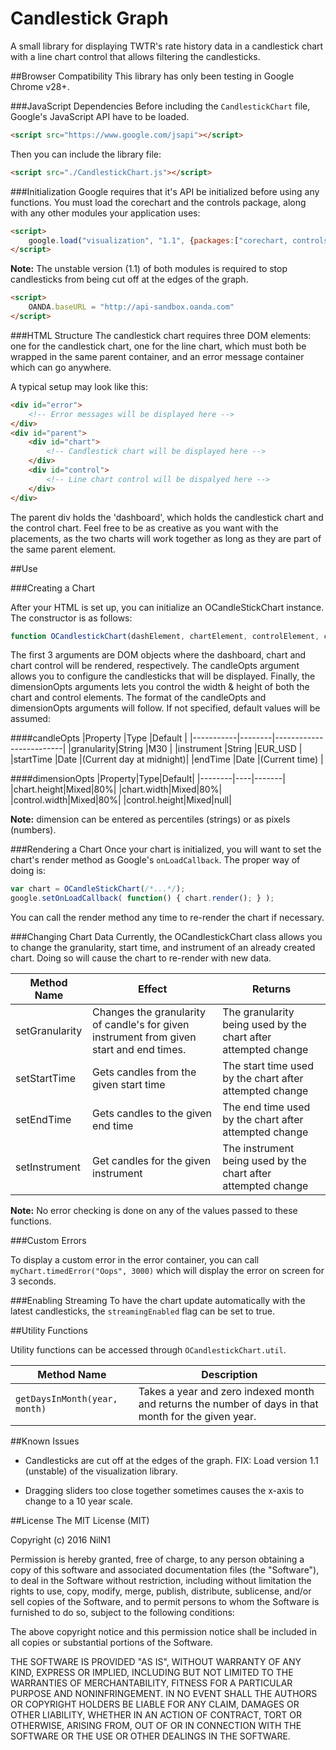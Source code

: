Candlestick Graph
==================

A small library for displaying TWTR's rate history data in a candlestick chart with a line chart control that allows filtering the candlesticks.

##Browser Compatibility
This library has only been testing in Google Chrome v28+.

###JavaScript Dependencies
Before including the `CandlestickChart` file, Google's JavaScript API have to be loaded.

```HTML
<script src="https://www.google.com/jsapi"></script>
```

Then you can include the library file:

```HTML
<script src="./CandlestickChart.js"></script>
```

###Initialization
Google requires that it's API be initialized before using any functions. You must load the corechart and the controls package, along with any other modules your application uses:

```HTML
<script>
    google.load("visualization", "1.1", {packages:["corechart, controls"]});
</script>
```

**Note:** The unstable version (1.1) of both modules is required to stop candlesticks from being cut off at the edges of the graph.

```HTML
<script>
    OANDA.baseURL = "http://api-sandbox.oanda.com"
</script>
```

###HTML Structure
The candlestick chart requires three DOM elements: one for the candlestick chart, one for the line chart, which must both be wrapped in the same parent container, and an error message container which can go anywhere.

A typical setup may look like this:

```HTML
<div id="error">
    <!-- Error messages will be displayed here -->
</div>
<div id="parent">
    <div id="chart">
        <!-- Candlestick chart will be displayed here -->
    </div>
    <div id="control">
        <!-- Line chart control will be dispalyed here -->
    </div>
</div>
```
The parent div holds the 'dashboard', which holds the candlestick chart and the control chart. Feel free to be as creative as you want with the placements, as the two charts will work together as long as they are part of the same parent element.

##Use

###Creating a Chart

After your HTML is set up, you can initialize an OCandleStickChart instance. The constructor is as follows:

```JavaScript
function OCandlestickChart(dashElement, chartElement, controlElement, candleOpts, dimensionOpts)
```

The first 3 arguments are DOM objects where the dashboard, chart and chart control will be rendered, respectively. The candleOpts argument allows you to configure the candlesticks that will be displayed. Finally, the dimensionOpts arguments lets you control the width & height of both the chart and control elements. The format of the candleOpts and dimensionOpts arguments will follow. If not specified, default values will be assumed:

####candleOpts
|Property   |Type    |Default                  |
|-----------|--------|-------------------------|
|granularity|String  |M30                      |
|instrument |String  |EUR_USD                  |
|startTime  |Date    |(Current day at midnight)|
|endTime    |Date    |(Current time)           |


####dimensionOpts
|Property|Type|Default|
|--------|----|-------|
|chart.height|Mixed|80%|
|chart.width|Mixed|80%|
|control.width|Mixed|80%|
|control.height|Mixed|null|

**Note:** dimension can be entered as percentiles (strings) or as pixels (numbers).

###Rendering a Chart
Once your chart is initialized, you will want to set the chart's render method as Google's `onLoadCallback`. The proper way of doing is:

```JavaScript
var chart = OCandleStickChart(/*...*/);
google.setOnLoadCallback( function() { chart.render(); } );
```
You can call the render method any time to re-render the chart if necessary.

###Changing Chart Data
Currently, the OCandlestickChart class allows you to change the granularity, start time, and instrument of an already created chart. Doing so will cause the chart to re-render with new data.

|Method Name|Effect|Returns|
|-----------|------|-------|
|setGranularity|Changes the granularity of candle's for given instrument from given start and end times.|The granularity being used by the chart after attempted change|
|setStartTime|Gets candles from the given start time|The start time used by the chart after attempted change|
|setEndTime|Gets candles to the given end time|The end time used by the chart after attempted change|
|setInstrument|Get candles for the given instrument|The instrument being used by the chart after attempted change|

**Note:** No error checking is done on any of the values passed to these functions.

###Custom Errors

To display a custom error in the error container, you can call `myChart.timedError("Oops", 3000)` which will display the error on screen for 3 seconds.

###Enabling Streaming
To have the chart update automatically with the latest candlesticks, the `streamingEnabled` flag can be set to true.

##Utility Functions

Utility functions can be accessed through `OCandlestickChart.util`.

|Method Name|Description|
|-----------|-----------|
|`getDaysInMonth(year, month)`|Takes a year and zero indexed month and returns the number of days in that month for the given year.|

##Known Issues
* Candlesticks are cut off at the edges of the graph.
FIX: Load version 1.1 (unstable) of the visualization library.

* Dragging sliders too close together sometimes causes the x-axis to change to a 10 year scale.

##License
The MIT License (MIT)

Copyright (c) 2016 NilN1

Permission is hereby granted, free of charge, to any person obtaining a copy of this software and associated documentation files (the "Software"), to deal in the Software without restriction, including without limitation the rights to use, copy, modify, merge, publish, distribute, sublicense, and/or sell copies of the Software, and to permit persons to whom the Software is furnished to do so, subject to the following conditions:

The above copyright notice and this permission notice shall be included in all copies or substantial portions of the Software.

THE SOFTWARE IS PROVIDED "AS IS", WITHOUT WARRANTY OF ANY KIND, EXPRESS OR IMPLIED, INCLUDING BUT NOT LIMITED TO THE WARRANTIES OF MERCHANTABILITY, FITNESS FOR A PARTICULAR PURPOSE AND NONINFRINGEMENT. IN NO EVENT SHALL THE AUTHORS OR COPYRIGHT HOLDERS BE LIABLE FOR ANY CLAIM, DAMAGES OR OTHER LIABILITY, WHETHER IN AN ACTION OF CONTRACT, TORT OR OTHERWISE, ARISING FROM, OUT OF OR IN CONNECTION WITH THE SOFTWARE OR THE USE OR OTHER DEALINGS IN THE SOFTWARE.
